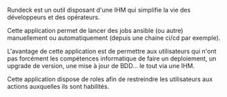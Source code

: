 Rundeck est un outil disposant d'une IHM qui simplifie la vie des développeurs et des opérateurs.

Cette application permet de lancer des jobs ansible (ou autre) manuellement ou automatiquement (depuis une chaine ci/cd par exemple).

L'avantage de cette application est de permettre aux utilisateurs qui n'ont pas forcément les compétences informatique de faire un deploiement, un upgrade de version, une mise à jour de BDD... le tout via une IHM.

Cette application dispose de roles afin de restreindre les utilisateurs aux actions auxquelles ils sont habilités.
